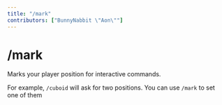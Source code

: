```yaml
---
title: "/mark"
contributors: ["BunnyNabbit \"Aon\""]
---
```

# /mark
Marks your player position for interactive commands.

For example, `/cuboid` will ask for two positions. You can use `/mark` to set one of them